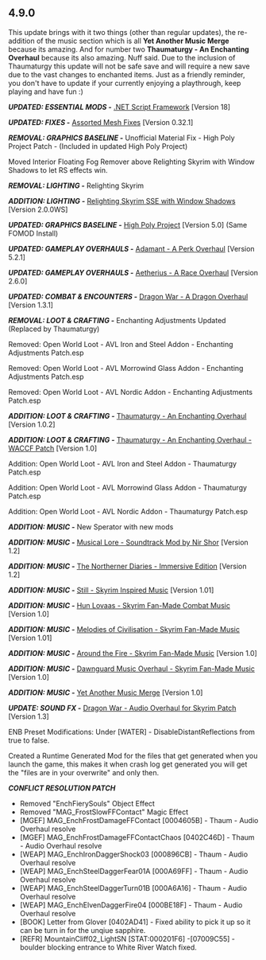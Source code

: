 ## 4.9.0

This update brings with it two things (other than regular updates), the re-addition of the music section which is all **Yet Another Music Merge** because its amazing. And for number two **Thaumaturgy - An Enchanting Overhaul** because its also amazing. Nuff said. Due to the inclusion of Thaumaturgy this update will not be safe save and will require a new save due to the vast changes to enchanted items. Just as a friendly reminder, you don't have to update if your currently enjoying a playthrough, keep playing and have fun :)



***UPDATED: ESSENTIAL MODS -*** [.NET Script Framework](https://www.nexusmods.com/skyrimspecialedition/mods/21294) [Version 18]

***UPDATED: FIXES -*** [Assorted Mesh Fixes](https://www.nexusmods.com/skyrimspecialedition/mods/32117) [Version 0.32.1]

***REMOVAL: GRAPHICS BASELINE -*** Unofficial Material Fix - High Poly Project Patch - (Included in updated High Poly Project)

Moved Interior Floating Fog Remover above Relighting Skyrim with Window Shadows to let RS effects win.

***REMOVAL: LIGHTING -*** Relighting Skyrim

***ADDITION: LIGHTING -*** [Relighting Skyrim SSE with Window Shadows](https://www.nexusmods.com/skyrimspecialedition/mods/8586) [Version 2.0.0WS]

***UPDATED: GRAPHICS BASELINE -*** [High Poly Project](https://www.nexusmods.com/skyrimspecialedition/mods/12029) [Version 5.0] (Same FOMOD Install)

***UPDATED: GAMEPLAY OVERHAULS -*** [Adamant - A Perk Overhaul](https://www.nexusmods.com/skyrimspecialedition/mods/30191) [Version 5.2.1]

***UPDATED: GAMEPLAY OVERHAULS -*** [Aetherius - A Race Overhaul](https://www.nexusmods.com/skyrimspecialedition/mods/26686) [Version 2.6.0]

***UPDATED: COMBAT & ENCOUNTERS -*** [Dragon War - A Dragon Overhaul](https://www.nexusmods.com/skyrimspecialedition/mods/51310) [Version 1.3.1]

***REMOVAL: LOOT & CRAFTING -*** Enchanting Adjustments Updated (Replaced by Thaumaturgy)

Removed: Open World Loot - AVL Iron and Steel Addon - Enchanting Adjustments Patch.esp

Removed: Open World Loot - AVL Morrowind Glass Addon - Enchanting Adjustments Patch.esp

Removed: Open World Loot - AVL Nordic Addon - Enchanting Adjustments Patch.esp

***ADDITION: LOOT & CRAFTING -*** [Thaumaturgy - An Enchanting Overhaul](https://www.nexusmods.com/skyrimspecialedition/mods/57138) [Version 1.0.2]

***ADDITION: LOOT & CRAFTING -*** [Thaumaturgy - An Enchanting Overhaul - WACCF Patch](https://www.nexusmods.com/skyrimspecialedition/mods/57138) [Version 1.0]

Addition: Open World Loot - AVL Iron and Steel Addon - Thaumaturgy Patch.esp

Addition: Open World Loot - AVL Morrowind Glass Addon - Thaumaturgy Patch.esp

Addition: Open World Loot - AVL Nordic Addon - Thaumaturgy Patch.esp

***ADDITION: MUSIC -*** New Sperator with new mods 

***ADDITION: MUSIC -*** [Musical Lore - Soundtrack Mod by Nir Shor](https://www.nexusmods.com/skyrimspecialedition/mods/3200) [Version 1.2]

***ADDITION: MUSIC -*** [The Northerner Diaries - Immersive Edition](https://www.nexusmods.com/skyrimspecialedition/mods/28108) [Version 1.2] 

***ADDITION: MUSIC -*** [Still - Skyrim Inspired Music](https://www.nexusmods.com/skyrimspecialedition/mods/19401) [Version 1.01]

***ADDITION: MUSIC -*** [Hun Lovaas - Skyrim Fan-Made Combat Music](https://www.nexusmods.com/skyrimspecialedition/mods/16123) [Version 1.0]

***ADDITION: MUSIC -*** [Melodies of Civilisation - Skyrim Fan-Made Music](https://www.nexusmods.com/skyrimspecialedition/mods/30014) [Version 1.01]

***ADDITION: MUSIC -*** [Around the Fire - Skyrim Fan-Made Music](https://www.nexusmods.com/skyrimspecialedition/mods/36144) [Version 1.0]

***ADDITION: MUSIC -*** [Dawnguard Music Overhaul - Skyrim Fan-Made Music](https://www.nexusmods.com/skyrimspecialedition/mods/48613) [Version 1.0]

***ADDITION: MUSIC -*** [Yet Another Music Merge](https://www.nexusmods.com/skyrimspecialedition/mods/48725) [Version 1.0]

***UPDATE: SOUND FX -*** [Dragon War - Audio Overhaul for Skyrim Patch](https://www.nexusmods.com/skyrimspecialedition/mods/51310) [Version 1.3]



ENB Preset Modifications: Under [WATER] - DisableDistantReflections from true to false.

Created a Runtime Generated Mod for the files that get generated when you launch the game, this makes it when crash log get generated you will get the "files are in your overwrite" and only then.

***CONFLICT RESOLUTION PATCH***

- Removed "EnchFierySouls" Object Effect
- Removed "MAG_FrostSlowFFContact" Magic Effect
- [MGEF] MAG_EnchFrostDamageFFContact [0004605B] - Thaum - Audio Overhaul resolve
- [MGEF] MAG_EnchFrostDamageFFContactChaos [0402C46D] - Thaum - Audio Overhaul resolve
- [WEAP] MAG_EnchIronDaggerShock03 [000896CB] - Thaum - Audio Overhaul resolve
- [WEAP] MAG_EnchSteelDaggerFear01A [000A69FF] - Thaum - Audio Overhaul resolve
- [WEAP] MAG_EnchSteelDaggerTurn01B [000A6A16] - Thaum - Audio Overhaul resolve
- [WEAP] MAG_EnchElvenDaggerFire04 [000BE18F] - Thaum - Audio Overhaul resolve
- [BOOK] Letter from Glover [0402AD41] - Fixed ability to pick it up so it can be turn in for the unqiue sapphire.
- [REFR] MountainCliff02_LightSN [STAT:000201F6] -[07009C55] - boulder blocking entrance to White River Watch fixed.
